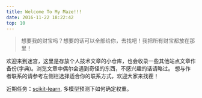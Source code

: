 ```yaml
---
title: Welcome To My Maze!!!
date: 2016-11-22 18:22:42
top: 10
---
```

> 想要我的财宝吗？想要的话可以全部给你，去找吧！我把所有财宝都放在那里！

欢迎来到迷宫，这里是存放个人技术文章的小仓库，也会收录一些其他站点文章作备份(字典)。浏览文章中偶尔会遇到奇怪的东西，不感兴趣的话请略过。
想与作者联系的请参考左侧栏选择适合你的联系方式，欢迎大家来找茬！

近期任务：[scikit-learn](http://scikit-learn.org/), 多模型预测下如何确定权重。
